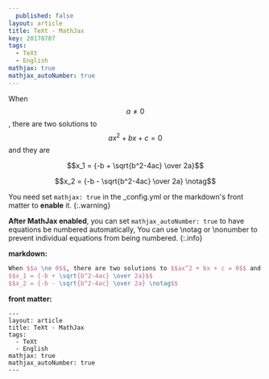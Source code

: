 ```yaml
---
  published: false
layout: article
title: TeXt - MathJax
key: 20170707
tags:
  - TeXt
  - English
mathjax: true
mathjax_autoNumber: true
---
```


When $$a \ne 0$$, there are two solutions to $$ax^2 + bx + c = 0$$ and they are

$$x_1 = {-b + \sqrt{b^2-4ac} \over 2a}$$

<!--more-->

$$x_2 = {-b - \sqrt{b^2-4ac} \over 2a} \notag$$

You need set `mathjax: true` in the _config.yml or the markdown's front matter to **enable** it.
{:.warning}

**After MathJax enabled**, you can set `mathjax_autoNumber: true` to have equations be numbered automatically, You can use \notag or \nonumber to prevent individual equations from being numbered.
{:.info}

**markdown:**

```tex
When $$a \ne 0$$, there are two solutions to $$ax^2 + bx + c = 0$$ and they are
$$x_1 = {-b + \sqrt{b^2-4ac} \over 2a}$$
$$x_2 = {-b - \sqrt{b^2-4ac} \over 2a} \notag$$
```

**front matter:**

    ---
    layout: article
    title: TeXt - MathJax
    tags:
      - TeXt
      - English
    mathjax: true
    mathjax_autoNumber: true
    ---
